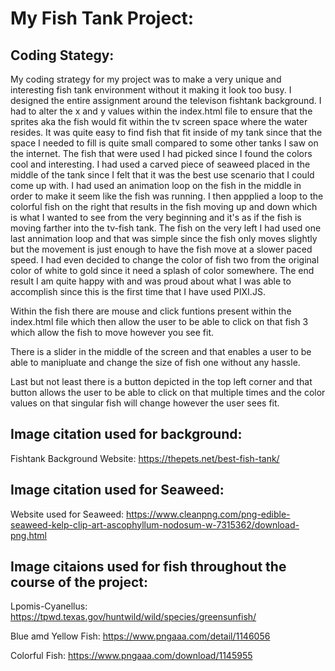 # My Fish Tank Project:

## Coding Stategy:

My coding strategy for my project was to make a very unique and interesting fish tank environment without it making it look too busy. I designed the entire assignment around the televison fishtank background. I had to alter the x and y values within the index.html file to ensure that the sprites aka the fish would fit within the tv screen space where the water resides. It was quite easy to find fish that fit inside of my tank since that the space I needed to fill is quite small compared to some other tanks I saw on the internet. The fish that were used I had picked since I found the colors cool and interesting. I had used a carved piece of seaweed placed in the middle of the tank since I felt that it was the best use scenario that I could come up with. I had used an animation loop on the fish in the middle in order to make it seem like the fish was running. I then appplied a loop to the colorful fish on the right that results in the fish moving up and down which is what I wanted to see from the very beginning and it's as if the fish is moving farther into the tv-fish tank. The fish on the very left I had used one last annimation loop and that was simple since the fish only moves slightly but the movement is just enough to have the fish move at a slower paced speed. I had even decided to change the color of fish two from the original color of white to gold since it need a splash of color somewhere. The end result I am quite happy with and was proud about what I was able to accomplish since this is the first time that I have used PIXI.JS.

Within the fish there are mouse and click funtions present within the index.html file which then allow the user to be able to click on that fish 3 which allow the fish to move however you see fit. 

There is a slider in the middle of the screen and that enables a user to be able to manipluate and change the size of fish one without any hassle. 

Last but not least there is a button depicted in the top left corner and that button allows the user to be able to click on that multiple times and the color values on that singular fish will change however the user sees fit. 

## Image citation used for background:

Fishtank Background Website: https://thepets.net/best-fish-tank/

## Image citation used for Seaweed:

Website used for Seaweed: https://www.cleanpng.com/png-edible-seaweed-kelp-clip-art-ascophyllum-nodosum-w-7315362/download-png.html

## Image citaions used for fish throughout the course of the project:

Lpomis-Cyanellus: https://tpwd.texas.gov/huntwild/wild/species/greensunfish/

Blue amd Yellow Fish: https://www.pngaaa.com/detail/1146056

Colorful Fish: https://www.pngaaa.com/download/1145955
